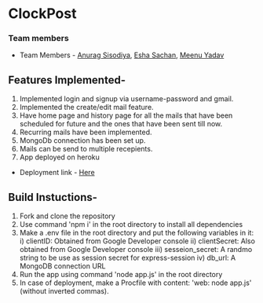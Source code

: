 # ClockPost

### Team members
*   Team Members - <a href="https://github.com/Anurps9"> Anurag Sisodiya</a>, <a href="https://github.com/eshasachan18"> Esha Sachan</a>, <a href="https://github.com/Meenu-Yadav">Meenu Yadav</a>

## Features Implemented-
1. Implemented login and signup via username-password and gmail.
2. Implemented the create/edit mail feature.
3. Have home page and history page for all the mails that have been scheduled for future and the ones that have been sent till now.
4. Recurring mails have been implemented.
5. MongoDb connection has been set up.
6. Mails can be send to multiple recepients.
7. App deployed on heroku

*   Deployment link - <a href="https://serene-brook-91484.herokuapp.com/login">Here</a>


## Build Instuctions-
1. Fork and clone the repository
2. Use command 'npm i' in the root directory to install all dependencies
3. Make a .env file in the root directory and put the following variables in it:
	i) clientID: Obtained from Google Developer console
	ii) clientSecret: Also obtained from Google Developer console
	iii) sesseion_secret: A randmo string to be use as session secret for express-session
	iv) db_url: A MongoDB connection URL
4. Run the app using command 'node app.js' in the root directory
5. In case of deployment, make a Procfile with content: 'web: node app.js' (without inverted commas).

